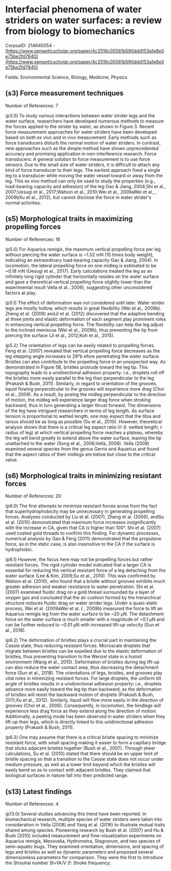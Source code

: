 # Interfacial phenomena of water striders on water surfaces: a review from biology to biomechanics

CorpusID: 214645054 - [https://www.semanticscholar.org/paper/4c2516c05581b590ddd153a1e8e0e75be2fd7840](https://www.semanticscholar.org/paper/4c2516c05581b590ddd153a1e8e0e75be2fd7840)

Fields: Environmental Science, Biology, Medicine, Physics

## (s3) Force measurement techniques
Number of References: 7

(p3.0) To study various interactions between water strider legs and the water surface, researchers have developed numerous methods to measure the forces applied to the strider by water, as shown in Figure 3. Recent force measurement approaches for water striders have been developed based on both ex vivo and in vivo measurement. Early methods such as force transducers disturb the normal motion of water striders. In contrast, new approaches such as the dimple method have shown unprecedented accuracy and promising application in non-interference research. Force transducers: A general solution to force measurement is to use force sensors. Due to the small size of water striders, it is difficult to attach any kind of force transducer to their legs. The earliest approach fixed a single leg to a transducer while moving the water vessel toward or away from the leg. This ex vivo method can only be used to study the properties (e.g., load-bearing capacity and adhesion) of the leg Gao & Jiang, 2004;Shi et al., 2007;Uesugi et al., 2017;Watson et al., 2010;Wei et al., 2009aWei et al., , 2009bXu et al., 2012), but cannot disclose the force in water strider's normal activities.
## (s5) Morphological traits in maximizing propelling forces
Number of References: 16

(p5.0) For Aquarius remigis, the maximum vertical propelling force per leg without piercing the water surface is ~1.52 mN (15 times body weight), indicating an extraordinary load-bearing capacity Gao & Jiang, 2004). In locomotion, the lateral propelling force on one midleg is estimated to be ~0.18 mN (Uesugi et al., 2017). Early calculations treated the leg as an infinitely long rigid cylinder that horizontally resides on the water surface and gave a theoretical vertical propelling force slightly lower than the experimental result Vella et al., 2006), suggesting other unconsidered factors at play.

(p5.1) The effect of deformation was not considered until later. Water strider legs are mostly hollow, which results in great flexibility (Wei et al., 2009b). Zheng et al. (2009) andJi et al. (2012) discovered that the adaptive bending at three joints and elastic deformation of each segment play prominent roles in enhancing vertical propelling force. The flexibility can help the leg adjust to the inclined meniscus (Wei et al., 2009b), thus preventing the tip from piercing the surface (Ji et al., 2012;Koh et al., 2015).

(p5.2) The orientation of legs can be easily related to propelling forces. Feng et al. (2007) revealed that vertical propelling force decreases as the leg stepping angle increases to 28°b efore penetrating the water surface. Bristles can also  contribute to the propelling force in an unexpected way. As demonstrated in Figure 5B, bristles protrude toward the leg tip. This topography leads to a unidirectional adhesion property: i.e., droplets roll off the bristles more easily parallel to the leg than perpendicular to the leg (Prakash & Bush, 2011). Similarly, in regard to orientation of the grooves, liquid flowing perpendicular to the grooves will experience more drag (Choi et al., 2006). As a result, by posing the midleg perpendicular to the direction of motion, the midleg will experience larger drag force when stroking backward, thus in turn generating a larger thrust forward. The dimensions of the leg have intrigued researchers in terms of leg length. As surface tension is proportional to wetted length, one may expect that the tibia and tarsus should be as long as possible (Su et al., 2010). However, theoretical analysis shows that there is a critical leg aspect ratio l/r (l: wetted length; r: radius of leg) at which vertical propelling force reaches a plateau, whereby the leg will bend greatly to extend above the water surface, leaving the tip unattached to the water (Song et al., 2006;Vella, 2008). Vella (2008) examined several species from the genus Gerris and Aquarius and found that the aspect ratios of their midlegs are below but close to the critical value.
## (s6) Morphological traits in minimizing resistant forces
Number of References: 20

(p6.0) The first attempts to minimize resistant forces arose from the fact that superhydrophobicity may be unnecessary in generating propelling forces. Analyses conducted by Liu et al. (2007), Zheng et al. (2009), andSu et al. (2010) demonstrated that maximum force increases insignificantly with the increase in CA, given that CA is higher than 100°. Shi et al. (2007) used coated gold threads to confirm this finding. For dynamic processes, numerical analysis by Gao & Feng (2011) demonstrated that the propulsive force, as in the static case, is also insensitive to the CA if the surface is hydrophobic.

(p6.1) However, the focus here may not be propelling forces but rather resistant forces. The rigid cylinder model indicated that a larger CA is essential for reducing the vertical resistant force of a leg detaching from the water surface (Lee & Kim, 2009;Su et al., 2010). This was confirmed by Watson et al. (2010), who found that a bristle without grooves exhibits much greater adhesion and weaker resistance to water penetration. Shi et al. (2007) examined fluidic drag on a gold thread surrounded by a layer of oxygen gas and concluded that the air cushion formed by the hierarchical structure reduces fluidic drag on water strider legs. Under a quasi-static process, Wei et al. (2009aWei et al. ( , 2009b) measured the force to lift an Aquarius remigis leg from the water surface to be ~20 μN. The detachment force on the water surface is much smaller with a magnitude of ~0.1 μN and can be further reduced to ~0.01 μN with increased lift-up velocity (Sun et al., 2018).

(p6.2) The deformation of bristles plays a crucial part in maintaining the Cassie state, thus reducing resistant forces. Microscale droplets that migrate between bristles can be expelled due to the elastic deformation of bristles, thus preventing transition to the Wenzel state in a humid environment (Wang et al., 2015). Deformation of bristles during leg lift-up can also reduce the water contact area, thus decreasing the detachment force (Sun et al., 2018). The orientations of legs, bristles, and grooves play vital roles in minimizing resistant forces. For large droplets, the uniform tilt angle of bristles results in a unidirectional adhesion property: i.e., droplets advance more easily toward the leg tip than backward, as the deformation of bristles will resist the backward motion of droplets (Prakash & Bush, 2011;Xu et al., 2012). Similarly, liquid will flow more easily in the direction of grooves (Choi et al., 2006). Consequently, in locomotion, the hindlegs will experience less drag force as they extend along the direction of motion. Additionally, a peeling mode has been observed in water striders when they lift-up their legs, which is directly linked to this unidirectional adhesion property (Prakash & Bush, 2011).

(p6.3) One may assume that there is a critical bristle spacing to minimize resistant force, with small spacing making it easier to form a capillary bridge that sticks adjacent bristles together (Bush et al., 2007). Through sheer calculations, Su et al. (2010) stated that there should be an upper limit of bristle spacing so that a transition to the Cassie state does not occur under medium pressure, as well as a lower limit beyond which the bristles will easily bend so as to contact with adjacent bristles. They claimed that biological surfaces in nature fall into their predicted range.
## (s13) Latest findings
Number of References: 4

(p13.0) Several studies advancing this trend have been reported. In biomechanical research, multiple species of water striders were taken into consideration in Vella (2008) and Yang et al. (2016) to illustrate mutual traits shared among species. Pioneering research by Bush et al. (2007) and Hu & Bush (2010) included measurement and flow-visualization experiments on Aquarius remigis, Mesovelia, Hydrometra, Stagnorum, and two species of semi-aquatic bugs. They examined orientation, dimensions, and spacing of legs and bristles as well as dynamic parameters and proposed several dimensionless parameters for comparison. They were the first to introduce the Strouhal number St=fA/V (f: Stroke frequency;
